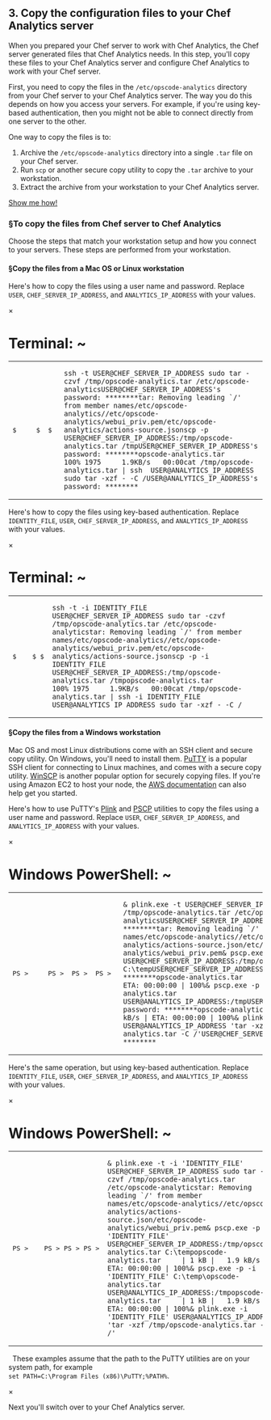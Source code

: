## 3. Copy the configuration files to your Chef Analytics server

When you prepared your Chef server to work with Chef Analytics, the Chef server generated files that Chef Analytics needs. In this step, you'll copy these files to your Chef Analytics server and configure Chef Analytics to work with your Chef server.

First, you need to copy the files in the <code class="file-path">/etc/opscode-analytics</code> directory from your Chef server to your Chef Analytics server. The way you do this depends on how you access your servers. For example, if you're using key-based authentication, then you might not be able to connect directly from one server to the other.

One way to copy the files is to:

1. Archive the <code class="file-path">/etc/opscode-analytics</code> directory into a single <code class="file-path">.tar</code> file on your Chef server.
1. Run `scp` or another secure copy utility to copy the <code class="file-path">.tar</code> archive to your workstation.
1. Extract the archive from your workstation to your Chef Analytics server.

<a class="help-button radius" href="#" data-reveal-id="transfer-files-help-modal">Show me how!</a>

<div id="transfer-files-help-modal" class="reveal-modal" data-reveal aria-labelledby="modalTitle" aria-hidden="true" role="dialog">
  <h3><a class="section-link" name="tocopythefilesfromchefservertochefanalytics" href="#tocopythefilesfromchefservertochefanalytics">&#167;</a>To copy the files from Chef server to Chef Analytics</h3>

<p>Choose the steps that match your workstation setup and how you connect to your servers. These steps are performed from your workstation.</p>

<h4><a class="section-link" name="copythefilesfromamacosorlinuxworkstation" href="#copythefilesfromamacosorlinuxworkstation">&#167;</a>Copy the files from a Mac OS or Linux workstation</h4>

<p>Here&#39;s how to copy the files using a user name and password. Replace <code>USER</code>, <code>CHEF_SERVER_IP_ADDRESS</code>, and <code>ANALYTICS_IP_ADDRESS</code> with your values.</p>
<div class="window ">
            <nav class="control-window">
              <div class="close">&times;</div>
              <div class="minimize"></div>
              <div class="deactivate"></div>
            </nav>
            <h1 class="titleInside">Terminal: ~</h1>
            <div class="container"><div class="terminal"><table><tr><td class='gutter'><pre class='line-numbers'><span class='line-number'>$</span><span class='line-number'>&nbsp;</span><span class='line-number'>&nbsp;</span><span class='line-number'>&nbsp;</span><span class='line-number'>&nbsp;</span><span class='line-number'>&nbsp;</span><span class='line-number'>$</span><span class='line-number'>&nbsp;</span><span class='line-number'>&nbsp;</span><span class='line-number'>$</span><span class='line-number'>&nbsp;</span></pre></td><td class='code'><pre><code><span class='line command'>ssh -t USER@CHEF_SERVER_IP_ADDRESS sudo tar -czvf /tmp/opscode-analytics.tar /etc/opscode-analytics</span><span class='line output'>USER@CHEF_SERVER_IP_ADDRESS's password: ********</span><span class='line output'>tar: Removing leading `/' from member names</span><span class='line output'>/etc/opscode-analytics/</span><span class='line output'>/etc/opscode-analytics/webui_priv.pem</span><span class='line output'>/etc/opscode-analytics/actions-source.json</span><span class='line command'>scp -p USER@CHEF_SERVER_IP_ADDRESS:/tmp/opscode-analytics.tar /tmp</span><span class='line output'>USER@CHEF_SERVER_IP_ADDRESS's password: ********</span><span class='line output'>opscode-analytics.tar                         100% 1975     1.9KB/s   00:00</span><span class='line command'>cat /tmp/opscode-analytics.tar | ssh  USER@ANALYTICS_IP_ADDRESS sudo tar -xzf - -C /</span><span class='line output'>USER@ANALYTICS_IP_ADDRESS's password: ********</span></code></pre></td></tr></table></div></div>
          </div>
<p>Here&#39;s how to copy the files using key-based authentication. Replace <code>IDENTITY_FILE</code>, <code>USER</code>, <code>CHEF_SERVER_IP_ADDRESS</code>, and <code>ANALYTICS_IP_ADDRESS</code> with your values.</p>
<div class="window ">
            <nav class="control-window">
              <div class="close">&times;</div>
              <div class="minimize"></div>
              <div class="deactivate"></div>
            </nav>
            <h1 class="titleInside">Terminal: ~</h1>
            <div class="container"><div class="terminal"><table><tr><td class='gutter'><pre class='line-numbers'><span class='line-number'>$</span><span class='line-number'>&nbsp;</span><span class='line-number'>&nbsp;</span><span class='line-number'>&nbsp;</span><span class='line-number'>&nbsp;</span><span class='line-number'>$</span><span class='line-number'>&nbsp;</span><span class='line-number'>$</span></pre></td><td class='code'><pre><code><span class='line command'>ssh -t -i IDENTITY_FILE USER@CHEF_SERVER_IP_ADDRESS sudo tar -czvf /tmp/opscode-analytics.tar /etc/opscode-analytics</span><span class='line output'>tar: Removing leading `/' from member names</span><span class='line output'>/etc/opscode-analytics/</span><span class='line output'>/etc/opscode-analytics/webui_priv.pem</span><span class='line output'>/etc/opscode-analytics/actions-source.json</span><span class='line command'>scp -p -i IDENTITY_FILE USER@CHEF_SERVER_IP_ADDRESS:/tmp/opscode-analytics.tar /tmp</span><span class='line output'>opscode-analytics.tar                         100% 1975     1.9KB/s   00:00</span><span class='line command'>cat /tmp/opscode-analytics.tar | ssh -i IDENTITY_FILE USER@ANALYTICS_IP_ADDRESS sudo tar -xzf - -C /</span></code></pre></td></tr></table></div></div>
          </div>
<h4><a class="section-link" name="copythefilesfromawindowsworkstation" href="#copythefilesfromawindowsworkstation">&#167;</a>Copy the files from a Windows workstation</h4>

<p>Mac OS and most Linux distributions come with an SSH client and secure copy utility. On Windows, you&#39;ll need to install them. <a href="http://www.putty.org">PuTTY</a> is a popular SSH client for connecting to Linux machines, and comes with a secure copy utility. <a href="http://winscp.net">WinSCP</a> is another popular option for securely copying files. If you&#39;re using Amazon EC2 to host your node, the <a href="http://docs.aws.amazon.com/AWSEC2/latest/UserGuide/putty.html">AWS documentation</a> can also help get you started.</p>

<p>Here&#39;s how to use PuTTY&#39;s <a href="http://the.earth.li/~sgtatham/putty/0.53b/htmldoc/Chapter7.html#7">Plink</a> and <a href="http://the.earth.li/~sgtatham/putty/0.53b/htmldoc/Chapter5.html">PSCP</a> utilities to copy the files using a user name and password. Replace <code>USER</code>, <code>CHEF_SERVER_IP_ADDRESS</code>, and <code>ANALYTICS_IP_ADDRESS</code> with your values.</p>
<div class="window Win32">
            <nav class="control-window">
              <div class="close">&times;</div>
              <div class="minimize"></div>
              <div class="deactivate"></div>
            </nav>
            <h1 class="titleInside">Windows PowerShell: ~</h1>
            <div class="container"><div class="terminal"><table><tr><td class='gutter'><pre class='line-numbers'><span class='line-number'>PS ></span><span class='line-number'>&nbsp;</span><span class='line-number'>&nbsp;</span><span class='line-number'>&nbsp;</span><span class='line-number'>&nbsp;</span><span class='line-number'>&nbsp;</span><span class='line-number'>PS ></span><span class='line-number'>&nbsp;</span><span class='line-number'>&nbsp;</span><span class='line-number'>PS ></span><span class='line-number'>&nbsp;</span><span class='line-number'>&nbsp;</span><span class='line-number'>PS ></span><span class='line-number'>&nbsp;</span></pre></td><td class='code'><pre><code><span class='line command'>&amp; plink.exe -t USER@CHEF_SERVER_IP_ADDRESS sudo tar -czvf /tmp/opscode-analytics.tar /etc/opscode-analytics</span><span class='line output'>USER@CHEF_SERVER_IP_ADDRESS's password: ********</span><span class='line output'>tar: Removing leading `/' from member names</span><span class='line output'>/etc/opscode-analytics/</span><span class='line output'>/etc/opscode-analytics/actions-source.json</span><span class='line output'>/etc/opscode-analytics/webui_priv.pem</span><span class='line command'>&amp; pscp.exe -p USER@CHEF_SERVER_IP_ADDRESS:/tmp/opscode-analytics.tar C:\temp</span><span class='line output'>USER@CHEF_SERVER_IP_ADDRESS's password: ********</span><span class='line output'>opscode-analytics.tar     | 1 kB |   1.9 kB/s | ETA: 00:00:00 | 100%</span><span class='line command'>&amp; pscp.exe -p C:\temp\opscode-analytics.tar  USER@ANALYTICS_IP_ADDRESS:/tmp</span><span class='line output'>USER@CHEF_SERVER_IP_ADDRESS's password: ********</span><span class='line output'>opscode-analytics.tar     | 1 kB |   1.9 kB/s | ETA: 00:00:00 | 100%</span><span class='line command'>&amp; plink.exe USER@ANALYTICS_IP_ADDRESS 'tar -xzf /tmp/opscode-analytics.tar -C /'</span><span class='line output'>USER@CHEF_SERVER_IP_ADDRESS's password: ********</span></code></pre></td></tr></table></div></div>
          </div>
<p>Here&#39;s the same operation, but using key-based authentication. Replace <code>IDENTITY_FILE</code>, <code>USER</code>, <code>CHEF_SERVER_IP_ADDRESS</code>, and <code>ANALYTICS_IP_ADDRESS</code> with your values.</p>
<div class="window Win32">
            <nav class="control-window">
              <div class="close">&times;</div>
              <div class="minimize"></div>
              <div class="deactivate"></div>
            </nav>
            <h1 class="titleInside">Windows PowerShell: ~</h1>
            <div class="container"><div class="terminal"><table><tr><td class='gutter'><pre class='line-numbers'><span class='line-number'>PS ></span><span class='line-number'>&nbsp;</span><span class='line-number'>&nbsp;</span><span class='line-number'>&nbsp;</span><span class='line-number'>&nbsp;</span><span class='line-number'>PS ></span><span class='line-number'>&nbsp;</span><span class='line-number'>PS ></span><span class='line-number'>&nbsp;</span><span class='line-number'>PS ></span></pre></td><td class='code'><pre><code><span class='line command'>&amp; plink.exe -t -i 'IDENTITY_FILE' USER@CHEF_SERVER_IP_ADDRESS sudo tar -czvf /tmp/opscode-analytics.tar /etc/opscode-analytics</span><span class='line output'>tar: Removing leading `/' from member names</span><span class='line output'>/etc/opscode-analytics/</span><span class='line output'>/etc/opscode-analytics/actions-source.json</span><span class='line output'>/etc/opscode-analytics/webui_priv.pem</span><span class='line command'>&amp; pscp.exe -p -i 'IDENTITY_FILE' USER@CHEF_SERVER_IP_ADDRESS:/tmp/opscode-analytics.tar C:\temp</span><span class='line output'>opscode-analytics.tar     | 1 kB |   1.9 kB/s | ETA: 00:00:00 | 100%</span><span class='line command'>&amp; pscp.exe -p -i 'IDENTITY_FILE' C:\temp\opscode-analytics.tar USER@ANALYTICS_IP_ADDRESS:/tmp</span><span class='line output'>opscode-analytics.tar     | 1 kB |   1.9 kB/s | ETA: 00:00:00 | 100%</span><span class='line command'>&amp; plink.exe -i 'IDENTITY_FILE' USER@ANALYTICS_IP_ADDRESS 'tar -xzf /tmp/opscode-analytics.tar -C /'</span></code></pre></td></tr></table></div></div>
          </div>
<div class="alert-box comment"><i class="fa fa-2x fa-info-circle blueiconcolor"></i>&nbsp; These examples assume that the path to the PuTTY utilities are on your system path, for example<br/><code>set PATH=C:\Program Files (x86)\PuTTY;%PATH%</code>.</div>

  <a class="close-reveal-modal" aria-label="Close">&#215;</a>
</div>

Next you'll switch over to your Chef Analytics server.
